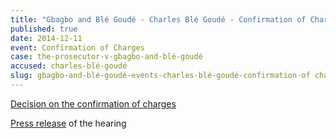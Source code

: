 ```yaml
---
title: "Gbagbo and Blé Goudé - Charles Blé Goudé - Confirmation of Charges"
published: true
date: 2014-12-11
event: Confirmation of Charges
case: the-prosecutor-v-gbagbo-and-blé-goudé
accused: charles-blé-goudé
slug: gbagbo-and-blé-goudé-events-charles-blé-goudé-confirmation-of charges
---
```


[Decision on the confirmation of charges](http://www.icc-cpi.int/iccdocs/doc/doc1783399.pdf)

[Press release](https://www.icc-cpi.int/en_menus/icc/press%20and%20media/press%20releases/Pages/pr1076.aspx) of the hearing

